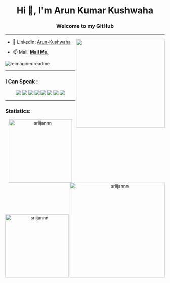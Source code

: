 <h1 align="center">Hi 👋, I'm Arun Kumar Kushwaha</h1>
<h3 align="center">Welcome to my GitHub</h3>
<hr>
<img align='right' src="https://media.giphy.com/media/VzM1Xfk52PU4NUDHY5/giphy.gif" width="280">


- 📝 LinkedIn: [Arun-Kushwaha](https://www.linkedin.com/in/arun-kumar-kushwaha-b26085286/)

- 📫 Mail: **[Mail Me.](arunsarojkushwaha10@gmail.com)**
<img src="https://myreadme.vercel.app/api/embed/ArunKushhhh?panels=userstatistic,commitgraph" alt="reimaginedreadme" />

<hr>

<h3>I Can Speak :</h3>

<p align="center">
<img src="https://img.shields.io/badge/HTML5-E34F26?style=for-the-badge&logo=html5&logoColor=white" />
<img src="https://img.shields.io/badge/CSS3-1572B6?style=for-the-badge&logo=css3&logoColor=white" />
<img src="https://img.shields.io/badge/Javascript-323330?style=for-the-badge&logo=javascript&logoColor=F7DF1E" />
<!-- <img src="https://img.shields.io/badge/Node.js-43853D?style=for-the-badge&logo=node.js&logoColor=white" /> -->
<!-- <img src="https://img.shields.io/badge/Express.js-404D59?style=for-the-badge" /> -->
<!-- <img src="https://img.shields.io/badge/Django-0769AD?style=for-the-badge&logo=django&logoColor=white" /> -->
<img src="https://img.shields.io/badge/Bootstrap-563D7C?style=for-the-badge&logo=bootstrap&logoColor=white">
<!-- <img src="https://img.shields.io/badge/MongoDB-4EA94B?style=for-the-badge&logo=mongodb&logoColor=white"> -->
<img src="https://img.shields.io/badge/Python-FFD43B?style=for-the-badge&logo=python&logoColor=darkgreen">
<img src="https://img.shields.io/badge/Git-F05032?style=for-the-badge&logo=git&logoColor=white">
<img src="https://img.shields.io/badge/react-CC6699?style=for-the-badge&logo=react&logoColor=white">
<img src="https://img.shields.io/badge/npm-CB3837?style=for-the-badge&logo=npm&logoColor=white">
<!-- <img src="https://img.shields.io/badge/Markdown-43853D?style=for-the-badge&logo=markdown&logoColor=white"> -->
</p>

<hr>

<h3>Statistics:</h3>

<p align="center"><img height=200 src="https://github-readme-stats.vercel.app/api/top-langs?username=ArunKushhhh&show_icons=true&theme=tokyonight&locale=en&layout=donut" alt="sriijannn" />
  
<img height=200 src="https://github-readme-streak-stats.herokuapp.com/?user=ArunKushhhh&theme=tokyonight" alt="sriijannn" />
<!-- <img src="https://github-readme-stats.vercel.app/api?username=ArunKushhhh&show_icons=true&locale=en&theme=tokyonight" alt="sriijannn" /> -->

<img height=300 src="https://github-readme-activity-graph.vercel.app/graph?username=ArunKushhhh&theme=github-compact" alt="sriijannn" />
</p>

